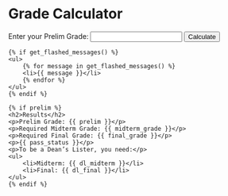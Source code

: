 <html lang="en">
<head>
    <meta charset="UTF-8">
    <meta name="viewport" content="width=device-width, initial-scale=1.0">
    <title>Grade Calculator</title>
</head>
<body>
    <h1>Grade Calculator</h1>
    <form method="POST" action="https://flask-app-kg9h.onrender.com/">
        <label for="prelim">Enter your Prelim Grade:</label>
        <input type="text" id="prelim" name="prelim" required>
        <input type="submit" value="Calculate">
    </form>

    {% if get_flashed_messages() %}
    <ul>
        {% for message in get_flashed_messages() %}
        <li>{{ message }}</li>
        {% endfor %}
    </ul>
    {% endif %}

    {% if prelim %}
    <h2>Results</h2>
    <p>Prelim Grade: {{ prelim }}</p>
    <p>Required Midterm Grade: {{ midterm_grade }}</p>
    <p>Required Final Grade: {{ final_grade }}</p>
    <p>{{ pass_status }}</p>
    <p>To be a Dean’s Lister, you need:</p>
    <ul>
        <li>Midterm: {{ dl_midterm }}</li>
        <li>Final: {{ dl_final }}</li>
    </ul>
    {% endif %}
</body>
</html>

